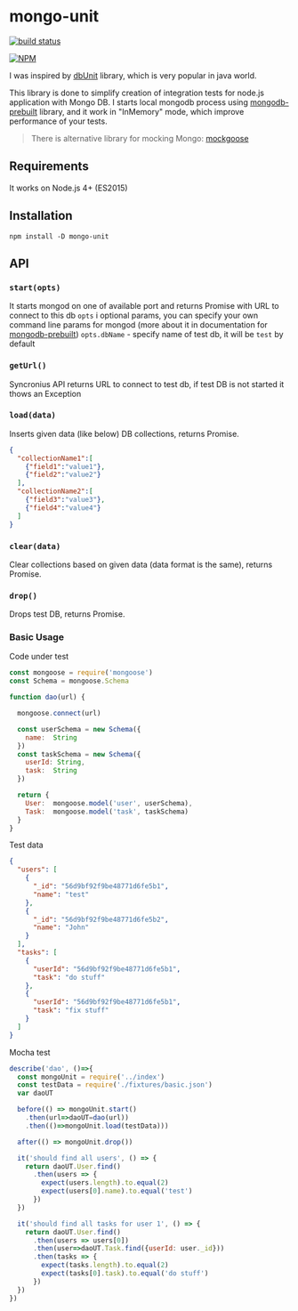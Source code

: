# mongo-unit
[![build status](https://travis-ci.org/mikhail-angelov/mongo-unit.svg?branch=master)](https://travis-ci.org/mikhail-angelov/mongo-unit)

[![NPM](https://nodei.co/npm/mongo-unit.png)](https://nodei.co/npm/mongo-unit)

I was inspired by [dbUnit](http://dbunit.sourceforge.net) library, which is very popular in java world.

This library is done to simplify creation of integration tests for node.js application with Mongo DB.
I starts local mongodb process using [mongodb-prebuilt](https://github.com/winfinit/mongodb-prebuilt) library, 
and it work in "InMemory" mode, which improve performance of your tests.

> There is alternative library for mocking Mongo: [mockgoose](https://github.com/mockgoose/mockgoose)
  
## Requirements
It works on Node.js 4+ (ES2015)

## Installation
`npm install -D mongo-unit`

## API

### `start(opts)`
It starts mongod on one of available port and returns Promise with URL to connect to this db
`opts` i optional params, you can specify your own command line params for mongod 
(more about it in documentation for [mongodb-prebuilt](https://github.com/winfinit/mongodb-prebuilt))
 `opts.dbName` - specify name of test db, it will be `test` by default
  
### `getUrl()`
Syncronius API returns URL to connect to test db, if test DB is not started it thows an Exception

### `load(data)`
Inserts given data (like below) DB collections, returns Promise.

```json
{
  "collectionName1":[
    {"field1":"value1"},
    {"field2":"value2"}
  ],
  "collectionName2":[
    {"field3":"value3"},
    {"field4":"value4"}
  ]
}
```

### `clear(data)`
Clear collections based on given data (data format is the same), returns Promise.

### `drop()`
Drops test DB, returns Promise.

### Basic Usage

Code under test
```javascript
const mongoose = require('mongoose')
const Schema = mongoose.Schema

function dao(url) {

  mongoose.connect(url)

  const userSchema = new Schema({
    name:  String
  })
  const taskSchema = new Schema({
    userId: String,
    task:  String
  })

  return {
    User:  mongoose.model('user', userSchema),
    Task:  mongoose.model('task', taskSchema)
  }
}
```
Test data
```json
{
  "users": [
    {
      "_id": "56d9bf92f9be48771d6fe5b1",
      "name": "test"
    },
    {
      "_id": "56d9bf92f9be48771d6fe5b2",
      "name": "John"
    }
  ],
  "tasks": [
    {
      "userId": "56d9bf92f9be48771d6fe5b1",
      "task": "do stuff"
    },
    {
      "userId": "56d9bf92f9be48771d6fe5b1",
      "task": "fix stuff"
    }
  ]
}
```
Mocha test
```javascript
describe('dao', ()=>{
  const mongoUnit = require('../index')
  const testData = require('./fixtures/basic.json')
  var daoUT

  before(() => mongoUnit.start()
    .then(url=>daoUT=dao(url))
    .then(()=>mongoUnit.load(testData)))

  after(() => mongoUnit.drop())

  it('should find all users', () => {
    return daoUT.User.find()
      .then(users => {
        expect(users.length).to.equal(2)
        expect(users[0].name).to.equal('test')
      })
  })

  it('should find all tasks for user 1', () => {
    return daoUT.User.find()
      .then(users => users[0])
      .then(user=>daoUT.Task.find({userId: user._id}))
      .then(tasks => {
        expect(tasks.length).to.equal(2)
        expect(tasks[0].task).to.equal('do stuff')
      })
  })
})
```
